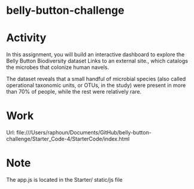 # belly-button-challenge

# Activity
In this assignment, you will build an interactive dashboard to explore the Belly Button Biodiversity dataset Links to an external site., which catalogs the microbes that colonize human navels.  

The dataset reveals that a small handful of microbial species (also called operational taxonomic units, or OTUs, in the study) were present in more than 70% of people, while the rest were relatively rare.

# Work
Url: file:///Users/raphoun/Documents/GitHub/belly-button-challenge/Starter_Code-4/StarterCode/index.html

# Note

The app.js is located in the Starter/ static/js file 
